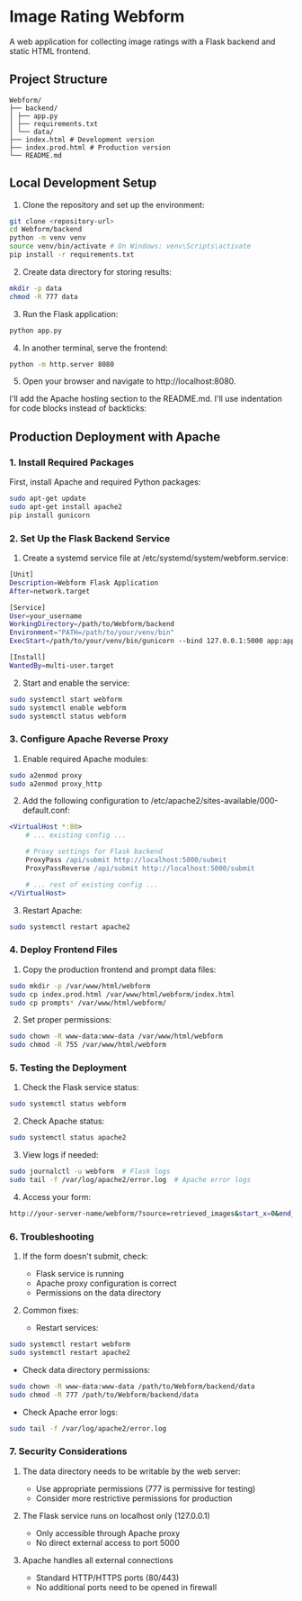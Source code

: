 # Image Rating Webform

A web application for collecting image ratings with a Flask backend and static HTML frontend.

## Project Structure

```
Webform/
├── backend/
│ ├── app.py
│ ├── requirements.txt
│ └── data/
├── index.html # Development version
├── index.prod.html # Production version
└── README.md
```
## Local Development Setup

1. Clone the repository and set up the environment:

```bash
git clone <repository-url>
cd Webform/backend
python -m venv venv
source venv/bin/activate # On Windows: venv\Scripts\activate
pip install -r requirements.txt
```

2. Create data directory for storing results:

```bash
mkdir -p data
chmod -R 777 data
```

3. Run the Flask application:

```bash
python app.py
```

4. In another terminal, serve the frontend:

```bash
python -m http.server 8080
```

5. Open your browser and navigate to http://localhost:8080.

I'll add the Apache hosting section to the README.md. I'll use indentation for code blocks instead of backticks:

## Production Deployment with Apache

### 1. Install Required Packages

First, install Apache and required Python packages:
```bash
sudo apt-get update
sudo apt-get install apache2
pip install gunicorn
```

### 2. Set Up the Flask Backend Service

1. Create a systemd service file at /etc/systemd/system/webform.service:

```bash
[Unit]
Description=Webform Flask Application
After=network.target

[Service]
User=your_username
WorkingDirectory=/path/to/Webform/backend
Environment="PATH=/path/to/your/venv/bin"
ExecStart=/path/to/your/venv/bin/gunicorn --bind 127.0.0.1:5000 app:app

[Install]
WantedBy=multi-user.target
```

2. Start and enable the service:

```bash
sudo systemctl start webform
sudo systemctl enable webform
sudo systemctl status webform
```

### 3. Configure Apache Reverse Proxy

1. Enable required Apache modules:

```bash
sudo a2enmod proxy
sudo a2enmod proxy_http
```

2. Add the following configuration to /etc/apache2/sites-available/000-default.conf:

```apache
<VirtualHost *:80>
    # ... existing config ...

    # Proxy settings for Flask backend
    ProxyPass /api/submit http://localhost:5000/submit
    ProxyPassReverse /api/submit http://localhost:5000/submit

    # ... rest of existing config ...
</VirtualHost>
```

3. Restart Apache:

```bash
sudo systemctl restart apache2
```

### 4. Deploy Frontend Files

1. Copy the production frontend and prompt data files:

```bash
sudo mkdir -p /var/www/html/webform
sudo cp index.prod.html /var/www/html/webform/index.html
sudo cp prompts* /var/www/html/webform/
```

2. Set proper permissions:

```bash
sudo chown -R www-data:www-data /var/www/html/webform
sudo chmod -R 755 /var/www/html/webform
```

### 5. Testing the Deployment

1. Check the Flask service status:

```bash
sudo systemctl status webform
```

2. Check Apache status:

```bash
sudo systemctl status apache2
```

3. View logs if needed:

```bash
sudo journalctl -u webform  # Flask logs
sudo tail -f /var/log/apache2/error.log  # Apache error logs
```

4. Access your form:

```bash
http://your-server-name/webform/?source=retrieved_images&start_x=0&end_x=19&ext=jpg
```

### 6. Troubleshooting

1. If the form doesn't submit, check:
   - Flask service is running
   - Apache proxy configuration is correct
   - Permissions on the data directory

2. Common fixes:
   - Restart services:

```bash
sudo systemctl restart webform
sudo systemctl restart apache2
```

   - Check data directory permissions:

```bash
sudo chown -R www-data:www-data /path/to/Webform/backend/data
sudo chmod -R 777 /path/to/Webform/backend/data
```

   - Check Apache error logs:

```bash
sudo tail -f /var/log/apache2/error.log
```

### 7. Security Considerations

1. The data directory needs to be writable by the web server:
   - Use appropriate permissions (777 is permissive for testing)
   - Consider more restrictive permissions for production

2. The Flask service runs on localhost only (127.0.0.1)
   - Only accessible through Apache proxy
   - No direct external access to port 5000

3. Apache handles all external connections
   - Standard HTTP/HTTPS ports (80/443)
   - No additional ports need to be opened in firewall

